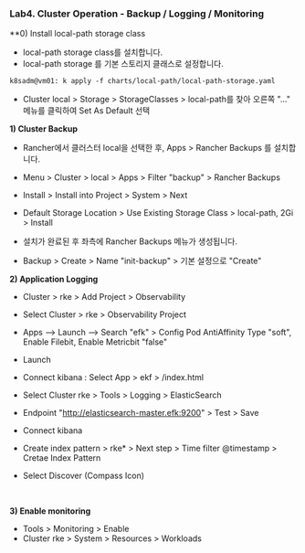 ### Lab4. Cluster Operation - Backup / Logging / Monitoring


**0) Install local-path storage class

- local-path storage class를 설치합니다.
- local-path storage 를 기본 스토리지 클래스로 설정합니다.


~~~
k8sadm@vm01: k apply -f charts/local-path/local-path-storage.yaml
~~~

- Cluster local > Storage > StorageClasses > local-path를 찾아 오른쪽 "..." 메뉴를 클릭하여 Set As Default 선택
 

**1) Cluster Backup**

- Rancher에서 클러스터 local을 선택한 후, Apps > Rancher Backups 를 설치합니다.

- Menu > Cluster > local > Apps > Filter "backup" > Rancher Backups
- Install > Install into Project > System > Next
- Default Storage Location > Use Existing Storage Class > local-path, 2Gi > Install

- 설치가 완료된 후 좌측에 Rancher Backups 메뉴가 생성됩니다.

- Backup > Create > Name "init-backup" > 기본 설정으로 "Create" 

**2) Application Logging**

- Cluster > rke > Add Project > Observability
- Select Cluster > rke > Observability Project
- Apps --> Launch --> Search "efk" > Config Pod AntiAffinity Type "soft", Enable Filebit, Enable Metricbit "false"
- Launch
- Connect kibana  : Select App > ekf > /index.html

- Select Cluster rke > Tools > Logging > ElasticSearch
- Endpoint "http://elasticsearch-master.efk:9200" > Test > Save

- Connect kibana
- Create index pattern > rke* > Next step > Time filter @timestamp > Cretae Index Pattern
- Select Discover (Compass Icon)

&nbsp;

**3) Enable monitoring**

- Tools > Monitoring > Enable
- Cluster rke > System > Resources > Workloads

